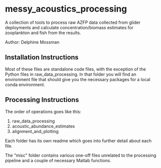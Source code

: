 # messy_acoustics_processing

A collection of tools to process raw AZFP data collected from glider deployments and calculate concentration/biomass estimates for zooplankton and fish from the results.

Author: Delphine Mossman

## Installation Instructions

Most of these files are standalone code files, with the exception of the Python files in raw_data_processing. In that folder you will find an environment file that should give you the necessary packages for a local conda environment.

## Processing Instructions

The order of operations goes like this:

1. raw_data_processing
2. acoustic_abundance_estimates
3. alignment_and_plotting

Each folder has its own readme which goes into further detail about each file.

The "misc" folder contains various one-off files unrelated to the processing pipeline and a couple of necessary Matlab functions.
